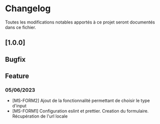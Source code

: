 # Changelog

Toutes les modifications notables apportés à ce projet seront documentés dans ce fichier.

## [1.0.0]

## Bugfix

## Feature

### 05/06/2023

- [MS-FORM2] Ajout de la fonctionnalité permettant de choisir le type d'input
- [MS-FORM1] Configuration eslint et prettier. Creation du formulaire. Récupération de l'url locale